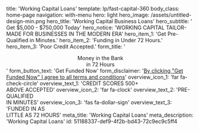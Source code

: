 title: 'Working Capital Loans'
template: lp/fast-capital-360
body_class: home-page
navigation: with-menu
hero: light
hero_image: /assets/untitled-design-min.png
hero_title: 'Working Capital Business Loans'
hero_subtitle: '</br>Get $5,000 - $750,000 Today'
hero_notice: 'WORKING CAPITAL TAILOR-MADE FOR BUSINESSES IN THE MODERN ERA'
hero_item_1: 'Get Pre-Qualified in Minutes.'
hero_item_2: 'Funding in Under 72 Hours.'
hero_item_3: 'Poor Credit Accepted.'
form_title: '<center>Money in the Bank</br>in 72 Hours</center>'
form_button_text: 'Get Funded Now'
form_disclaimer: '<a href="/terms-of-use" target="_blank">By clicking "Get Funded Now" I agree to all <span>terms and conditions</span></a>'
overview_icon_1: 'far fa-check-circle'
overview_text_1: 'CREDIT SCORES 500+ </br>ABOVE ACCEPTED'
overview_icon_2: 'far fa-clock'
overview_text_2: 'PRE-QUALIFIED</br>IN MINUTES'
overview_icon_3: 'fas fa-dollar-sign'
overview_text_3: 'FUNDED IN AS </br>LITTLE AS 72 HOURS'
meta_title: 'Working Capital Loans'
meta_description: 'Working Capital Loans'
id: 51188337-def9-4f2b-bd43-72c9ec9c5ff4
